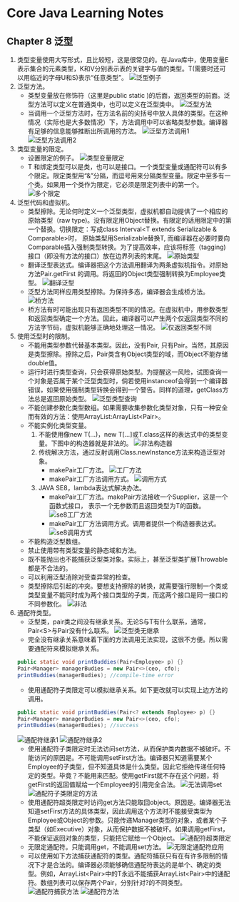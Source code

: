 # Core Java Learning Notes

## Chapter 8 泛型
1. 类型变量使用大写形式，且比较短，这是很常见的。在Java库中，使用变量E表示集合的元素类型，K和V分别表示表的关键字与值的类型。T(需要时还可以用临近的字母U和S)表示“任意类型”。
![泛型例子](https://ws1.sinaimg.cn/large/e2989da6ly1ft3qknydzfj20gs08pabl.jpg)
2. 泛型方法。
    - 类型变量放在修饰符（这里是public static )的后面，返回类型的前面。泛型方法可以定义在普通类中，也可以定义在泛型类中。
    ![泛型方法](https://ws1.sinaimg.cn/large/e2989da6ly1ft3qzb73ejj209q04y0sx.jpg)
    - 当调用一个泛型方法时，在方法名前的尖括号中放人具体的类型。在这种情况（实际也是大多数情况）下，方法调用中可以省略<String>类型参数。编译器有足够的信息能够推断出所调用的方法。
    ![泛型方法调用1](https://ws1.sinaimg.cn/large/e2989da6ly1ft3qzn0geuj20e600vwej.jpg)
    ![泛型方法调用2](https://ws1.sinaimg.cn/large/e2989da6ly1ft3qzzzctjj20cf00tglm.jpg)
3. 类型变量的限定。
    - 设置限定的例子。
    ![类型变量限定](https://ws1.sinaimg.cn/large/e2989da6ly1ft3v2vl2flj20bn00nt8o.jpg)
    - T 和绑定类型可以是类，也可以是接口。一个类型变量或通配符可以有多个限定。限定类型用“&”分隔，而逗号用来分隔类型变量。限定中至多有一个类。如果用一个类作为限定，它必须是限定列表中的第一个。
    ![多个限定](https://ws1.sinaimg.cn/large/e2989da6ly1ft3v42w68pj207l00t0sm.jpg)
4. 泛型代码和虚拟机。
    - 类型擦除。无论何时定义一个泛型类型，虚拟机都自动提供了一个相应的原始类型（raw type)。没有限定用Object替换。有限定的话用限定中的第一个替换。切换限定：写成class Interval<T extends Serializable & Comparable>时， 原始类型用Serializable替换T, 而编译器在必要时要向Comparable插入强制类型转换。为了提高效率，应该将标签（tagging)接口（即没有方法的接口）放在边界列表的末尾。
    ![原始类型](https://ws1.sinaimg.cn/large/e2989da6ly1ft3w8u01mcj20hd0cp0uy.jpg)
    - 翻译泛型表达式。编译器把这个方法调用翻译为两条虚拟机指令。对原始方法Pair.getFirst 的调用。将返回的Object类型强制转换为Employee类型。
    ![翻译泛型](https://ws1.sinaimg.cn/large/e2989da6ly1ft3wcw98mij207q01e0ss.jpg)
    - 泛型方法同样应用类型擦除。为保持多态，编译器会生成桥方法。
    ![桥方法](https://ws1.sinaimg.cn/large/e2989da6ly1ft3woh6w0aj20dv00odfw.jpg)
    - 桥方法有时可能出现只有返回类型不同的情况。在虚拟机中，用参数类型和返回类型确定一个方法。因此，编译器可以产生两个仅返回类型不同的方法字节码，虚拟机能够正确地处理这一情况。
    ![仅返回类型不同](https://ws1.sinaimg.cn/large/e2989da6ly1ft3wqtimamj20hm01h0t2.jpg)
5. 使用泛型时的限制。
    - 不能用类型参数代替基本类型。因此，没有Pair<double>, 只有Pair<Double>。当然，其原因是类型擦除。擦除之后，Pair类含有Object类型的域，而Object不能存储double值。
    - 运行时进行类型查询，只会获得原始类型。为提醒这一风险，试图查询一个对象是否属于某个泛型类型时，倘若使用instanceof会得到一个编译器错误，如果使用强制类型转换会得到一个警告。同样的道理，getClass方法总是返回原始类型。
    ![泛型类型查询](https://ws1.sinaimg.cn/large/e2989da6ly1ftds0044thj20f1021weu.jpg)
    - 不能创建参数化类型数组。如果需要收集参数化类型对象，只有一种安全而有效的方法：使用ArrayList:ArrayList<Pair<String>>。
    - 不能实例化类型变量。
        1. 不能使用像new T(...)，new T[...]或T.class这样的表达式中的类型变量。下图中的构造器就是非法的。
        ![非法构造器](https://ws1.sinaimg.cn/large/e2989da6ly1ftdslowteej20cy00z0sq.jpg)
        2. 传统解决方法，通过反射调用Class.newInstance方法来构造泛型对象。
            - makePair工厂方法。
            ![工厂方法](https://ws1.sinaimg.cn/large/e2989da6ly1ftdsq2xxqsj20dp038jru.jpg)
            - makePair工厂方法调用方式。
            ![调用方式](https://ws1.sinaimg.cn/large/e2989da6ly1ftdsspcu4vj209q00saa0.jpg)
        3. JAVA SE8，lambda表达式解决办法。
            - makePair工厂方法。makePair方法接收一个Supplier<T>，这是一个函数式接口， 表示一个无参数而且返回类型为T的函数。
            ![se8工厂方法](https://ws1.sinaimg.cn/large/e2989da6ly1ftdt7x0zfaj20bk02ldg4.jpg)
            - makePair工厂方法调用方式。调用者提供一个构造器表达式。
            ![se8调用方式](https://ws1.sinaimg.cn/large/e2989da6ly1ftdt9tcos8j209k00xdfs.jpg)
    - 不能构造泛型数组。
    - 禁止使用带有类型变量的静态域和方法。
    - 既不能抛出也不能捕获泛型类对象。实际上，甚至泛型类扩展Throwable都是不合法的。
    - 可以利用泛型消除对受查异常的检查。
    - 类型擦除后引起的冲突。要想支持擦除的转换，就需要强行限制一个类或类型变量不能同时成为两个接口类型的子类，而这两个接口是同一接口的不同参数化。
    ![非法](https://ws1.sinaimg.cn/large/e2989da6ly1ftduxr2974j20d2026mxh.jpg)
6. 通配符类型。
    - 泛型类，pair类之间没有继承关系。无论S与T有什么联系，通常，Pair\<S>与Pair<T>没有什么联系。
    ![泛型类无继承](https://ws1.sinaimg.cn/large/e2989da6ly1ftjum2ryfrj20kv0dvwkl.jpg)
    - 完全没有继承关系意味着下面的方法调用无法实现，这很不方便。所以需要通配符来模拟继承关系。
    ```java
    public static void printBuddies(Pair<Employee> p) {}
    Pair<Manager> managerBudies = new Pair<>(ceo, cfo);
    printBuddies(managerBudies); //compile-time error
    ```
    - 使用通配符子类限定可以模拟继承关系。如下更改就可以实现上边方法的调用。
    ```java
    public static void printBuddies(Pair<? extends Employee> p) {}
    Pair<Manager> managerBudies = new Pair<>(ceo, cfo);
    printBuddies(managerBudies); //success
    ```
    ![通配符继承1](https://ws1.sinaimg.cn/large/e2989da6ly1ftjupaswagj20di01u74t.jpg)
    ![通配符继承2](https://ws1.sinaimg.cn/large/e2989da6ly1ftjupmpuj0j20fw0cwn2u.jpg)
    - 使用通配符子类限定时无法访问set方法，从而保护类内数据不被破坏。不能访问的原因是。不可能调用setFirst方法。编译器只知道需要某个Employee的子类型，但不知道具体是什么类型。因此它拒绝传递任何特定的类型。毕竟？不能用来匹配。使用getFirst就不存在这个问题，将getFirst的返回值赋给一个Employee的引用完全合法。
    ![无法调用set](https://ws1.sinaimg.cn/large/e2989da6ly1ftjuvyh7ccj20dh01zjrx.jpg)
    ![通配符子类限定的方法](https://ws1.sinaimg.cn/large/e2989da6ly1ftjux17eg0j207201fdfv.jpg)
    - 使用通配符超类限定时访问get方法只能取回object。原因是。编译器无法知道setFirst方法的具体类型，因此调用这个方法时不能接受类型为Employee或Object的参数。只能传递Manager类型的对象，或者某个子类型（如Executive）对象，从而保护数据不被破坏。如果调用getFirst，不能保证返回对象的类型，只能把它赋给一个Object。
    ![通配符超类限定](https://ws1.sinaimg.cn/large/e2989da6ly1ftjwjay15wj206j01h74a.jpg)
    - 无限定通配符。只能调用get，不能调用set方法。
    ![无限定通配符应用](https://ws1.sinaimg.cn/large/e2989da6ly1ftjwo5ntjtj20bt02mdg2.jpg)
    - 可以使用如下方法捕获通配符的类型。通配符捕获只有在有许多限制的情况下才是合法的。编译器必须能够确信通配符表达的是单个、确定的类型。例如，ArrayList<Pair<T>>中的T永远不能捕获ArrayList<Pair<?>>中的通配符。数组列表可以保存两个Pair<?>，分别针对?的不同类型。
    ![通配符捕获方法](https://ws1.sinaimg.cn/large/e2989da6ly1ftjww18414j209c03u0t0.jpg)
    ![通配符方法](https://ws1.sinaimg.cn/large/e2989da6ly1ftjwwj6mr6j20b800sq2w.jpg)
